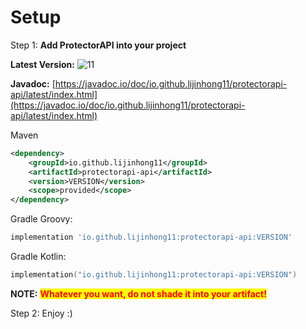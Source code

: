 # Setup

Step 1: **Add ProtectorAPI into your project**

**Latest Version:** ![11](https://img.shields.io/maven-central/v/io.github.lijinhong11/protectorapi-api?label=%20)

**Javadoc:** [https://javadoc.io/doc/io.github.lijinhong11/protectorapi-api/latest/index.html](https://javadoc.io/doc/io.github.lijinhong11/protectorapi-api/latest/index.html)

Maven

```xml
<dependency>
    <groupId>io.github.lijinhong11</groupId>
    <artifactId>protectorapi-api</artifactId>
    <version>VERSION</version>
    <scope>provided</scope>
</dependency>
```

Gradle Groovy:

```gradle
implementation 'io.github.lijinhong11:protectorapi-api:VERSION'
```

Gradle Kotlin:

```kts
implementation("io.github.lijinhong11:protectorapi-api:VERSION")
```

**NOTE:** <mark style="color:red;">**Whatever you want, do not shade it into your artifact!**</mark>

Step 2: Enjoy :)
